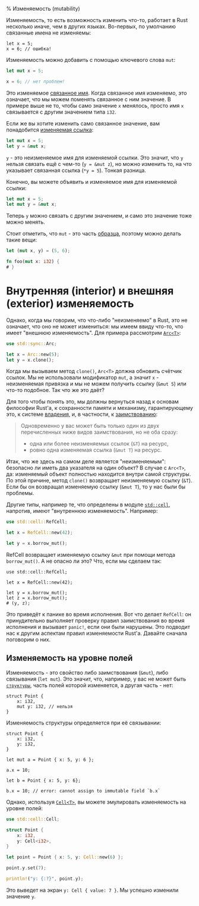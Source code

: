 % Изменяемость (mutability)

Изменяемость, то есть возможность изменить что-то, работает в Rust несколько
иначе, чем в других языках. Во-первых, по умолчанию связанные имена не
изменяемы:

```rust,ignore
let x = 5;
x = 6; // ошибка!
```

Изменяемость можно добавить с помощью ключевого слова `mut`:

```rust
let mut x = 5;

x = 6; // нет проблем!
```

Это изменяемое [связанное имя][vb]. Когда связанное имя изменяемо, это означает,
что мы можем поменять связанное с ним значение. В примере выше не то, чтобы само
значение `x` менялось, просто имя `x` связывается с другим значением типа `i32`.

[vb]: variable-bindings.html

Если же вы хотите изменить само связанное значение, вам понадобится [изменяемая
ссылка][mr]:

```rust
let mut x = 5;
let y = &mut x;
```

[mr]: references-and-borrowing.html

`y` - это неизменяемое имя для изменяемой ссылки. Это значит, что `y` нельзя
связать ещё с чем-то (`y = &mut z`), но можно изменить то, на что указывает
связанная ссылка (`*y = 5`). Тонкая разница.

Конечно, вы можете объявить и изменяемое имя для изменяемой ссылки:

```rust
let mut x = 5;
let mut y = &mut x;
```

Теперь `y` можно связать с другим значением, и само это значение тоже можно
менять.

Стоит отметить, что `mut` - это часть [образца][pattern], поэтому можно делать
такие вещи:

```rust
let (mut x, y) = (5, 6);

fn foo(mut x: i32) {
# }
```

[pattern]: patterns.html

# Внутренняя (interior) и внешняя (exterior) изменяемость

Однако, когда мы говорим, что что-либо "неизменяемо" в Rust, это не означает,
что оно не может измениться: мы имеем ввиду что-то, что имеет "внешнюю
изменяемость". Для примера рассмотрим [`Arc<T>`][arc]:

```rust
use std::sync::Arc;

let x = Arc::new(5);
let y = x.clone();
```

[arc]: http://doc.rust-lang.org/std/sync/struct.Arc.html 

Когда мы вызываем метод `clone()`, `Arc<T>` должна обновить счётчик ссылок. Мы
не использовали модификатор `mut`, а значит `x` - неизменяемая привязка и мы не
можем получить ссылку (`&mut 5`) или что-то подобное. Так что же это даёт?

Для того чтобы понять это, мы должны вернуться назад к основам философии Rust'a,
к сохранности памяти и механизму, гарантирующему это, к системе
[владения][ownership], и, в частности, к [заимствованию][borrowing]:

> Одновременно у вас может быть только один из двух перечисленных ниже видов
> заимствования, но не оба сразу:
> 
> * одна или более неизменяемых ссылок (`&T`) на ресурс,
> * ровно одна изменяемая ссылка (`&mut T`) на ресурс.

[ownership]: ownership.html
[borrowing]: references-and-borrowing.html#borrowing

Итак, что же здесь на самом деле является "неизменяемым": безопасно ли иметь два
указателя на один объект? В случае с `Arc<T>`, да: изменяемый объект полностью
находится внутри самой структуры. По этой причине, метод `clone()` возвращает
неизменяемую ссылку (`&T`). Если бы он возвращал изменяемую ссылку (`&mut T`),
то у нас были бы проблемы.

Другие типы, например те, что определены в модуле [`std::cell`][stdcell],
напротив, имеют "внутреннюю изменяемость". Например:

```rust
use std::cell::RefCell;

let x = RefCell::new(42);

let y = x.borrow_mut();
```

[stdcell]: http://doc.rust-lang.org/std/cell/index.html

RefCell возвращает изменяемую ссылку `&mut` при помощи метода `borrow_mut()`. А
не опасно ли это? Что, если мы сделаем так:

```rust,ignore
use std::cell::RefCell;

let x = RefCell::new(42);

let y = x.borrow_mut();
let z = x.borrow_mut();
# (y, z);
```

Это приведёт к панике во время исполнения. Вот что делает `RefCell`: он
принудительно выполняет проверку правил заимствования во время исполнения и
вызывает `panic!`, если они были нарушены. Это подводит нас к другим аспектам
правил изменяемости Rust'а. Давайте сначала поговорим о них.

## Изменяемость на уровне полей

Изменяемость - это свойство либо заимствования (`&mut`), либо связывания (`let
mut`). Это значит, что, например, у вас не может быть [`структуры`][struct],
часть полей которой изменяется, а другая часть - нет:

```rust,ignore
struct Point {
    x: i32,
    mut y: i32, // нельзя
}
```

Изменяемость структуры определяется при её связывании:

```rust,ignore
struct Point {
    x: i32,
    y: i32,
}

let mut a = Point { x: 5, y: 6 };

a.x = 10;

let b = Point { x: 5, y: 6};

b.x = 10; // error: cannot assign to immutable field `b.x`
```

[struct]: structs.html

Однако, используя [`Cell<T>`][cell], вы можете эмулировать изменяемость на
уровне полей:

```rust
use std::cell::Cell;

struct Point {
    x: i32,
    y: Cell<i32>,
}

let point = Point { x: 5, y: Cell::new(6) };

point.y.set(7);

println!("y: {:?}", point.y);
```

[cell]: http://doc.rust-lang.org/std/cell/struct.Cell.html

Это выведет на экран `y: Cell { value: 7 }`. Мы успешно изменили значение `y`.
